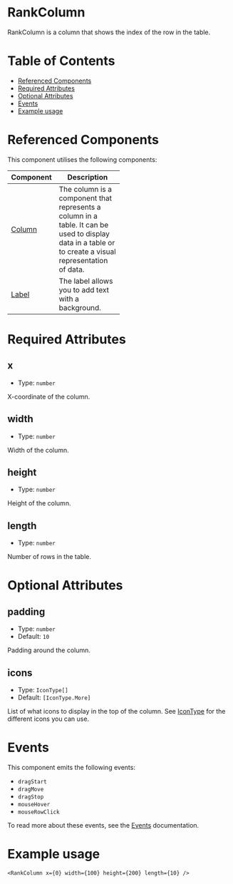 # RankColumn

RankColumn is a column that shows the index of the row in the table.

# Table of Contents

- [Referenced Components](#referenced-components)
- [Required Attributes](#required-attributes)
- [Optional Attributes](#optional-attributes)
- [Events](#events)
- [Example usage](#example-usage)

# Referenced Components

This component utilises the following components:

<table style="width: 50%">
  <thead>
    <tr>
      <th style="width: 20%;">Component</th>
      <th style="width: 80%;">Description</th>
    </tr>
  </thead>
  <tbody>
    <tr>
      <td><a href="#/components/Column.md">Column</a></td>
      <td>The column is a component that represents a column in a table. It can be used to display data in a table or to create a visual representation of data.</td>
    </tr>
    <tr>
      <td><a href="#/components/Label.md">Label</a></td>
      <td>The label allows you to add text with a background.</td>
    </tr>
  </tbody>
</table>

# Required Attributes

## x

- Type: `number`

X-coordinate of the column.

## width

- Type: `number`

Width of the column.

## height

- Type: `number`

Height of the column.

## length

- Type: `number`

Number of rows in the table.

# Optional Attributes

## padding

- Type: `number`
- Default: `10`

Padding around the column.

## icons

- Type: `IconType[]`
- Default: `[IconType.More]`

List of what icons to display in the top of the column. See [IconType](../components/Icons.md) for the different icons you can use.

# Events

This component emits the following events:

- `dragStart`
- `dragMove`
- `dragStop`
- `mouseHover`
- `mouseRowClick`

To read more about these events, see the [Events](../utils/Events.md) documentation.

# Example usage

```svelte
<RankColumn x={0} width={100} height={200} length={10} />
```
